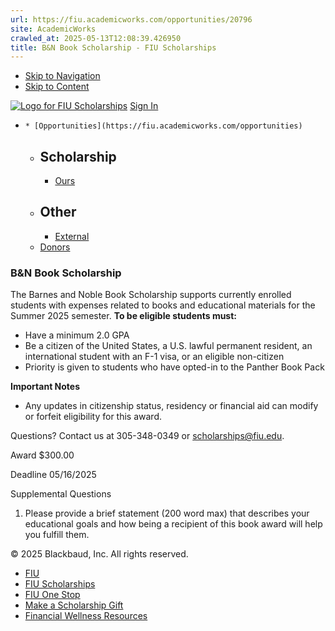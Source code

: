```yaml
---
url: https://fiu.academicworks.com/opportunities/20796
site: AcademicWorks
crawled_at: 2025-05-13T12:08:39.426950
title: B&N Book Scholarship - FIU Scholarships
---
```


  * [Skip to Navigation](https://fiu.academicworks.com/opportunities/20796#navigation)
  * [Skip to Content](https://fiu.academicworks.com/opportunities/20796#main)

[![Logo for FIU Scholarships](https://s3.amazonaws.com/static.academicworks.com/clients/fiu/assets/images/logo.png)](http://fiu.academicworks.com) [Sign In](https://fiu.academicworks.com/users/sign_in)
  *     * [Opportunities](https://fiu.academicworks.com/opportunities)
      * ## Scholarship
        * [Ours](https://fiu.academicworks.com/opportunities)
      * ## Other
        * [External](https://fiu.academicworks.com/opportunities/external)
    * [Donors](https://fiu.academicworks.com/donors)


### B&N Book Scholarship
The Barnes and Noble Book Scholarship supports currently enrolled students with expenses related to books and educational materials for the Summer 2025 semester.
**To be eligible students must:**
  * Have a minimum 2.0 GPA
  * Be a citizen of the United States, a U.S. lawful permanent resident, an international student with an F-1 visa, or an eligible non-citizen
  * Priority is given to students who have opted-in to the Panther Book Pack


**Important Notes**
  * Any updates in citizenship status, residency or financial aid can modify or forfeit eligibility for this award.


Questions? Contact us at 305-348-0349 or scholarships@fiu.edu. 

Award
    $300.00 

Deadline
    05/16/2025 

Supplemental Questions
    
  1. Please provide a brief statement (200 word max) that describes your educational goals and how being a recipient of this book award will help you fulfill them. 


© 2025 Blackbaud, Inc. All rights reserved. 
  * [FIU ](http://fiu.edu/)
  * [FIU Scholarships](http://scholarships.fiu.edu)
  * [FIU One Stop](http://onestop.fiu.edu)
  * [Make a Scholarship Gift](https://give.fiu.edu/give-now/)
  * [Financial Wellness Resources](https://go.fiu.edu/iGrad)


